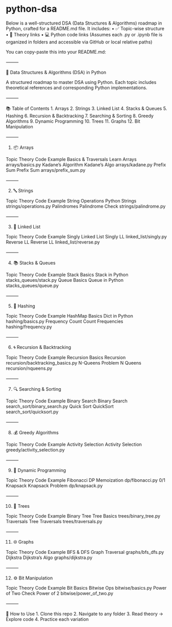 # python-dsa

 Below is a well-structured DSA (Data Structures & Algorithms) roadmap in Python, crafted for a README.md file. It includes:
	•	✅ Topic-wise structure
	•	📖 Theory links
	•	💻 Python code links
(Assumes each .py or .ipynb file is organized in folders and accessible via GitHub or local relative paths)

You can copy-paste this into your README.md:

⸻

🧠 Data Structures & Algorithms (DSA) in Python

A structured roadmap to master DSA using Python. Each topic includes theoretical references and corresponding Python implementations.

⸻

📚 Table of Contents
	1.	Arrays
	2.	Strings
	3.	Linked List
	4.	Stacks & Queues
	5.	Hashing
	6.	Recursion & Backtracking
	7.	Searching & Sorting
	8.	Greedy Algorithms
	9.	Dynamic Programming
	10.	Trees
	11.	Graphs
	12.	Bit Manipulation

⸻

1. 📦 Arrays

Topic	Theory	Code Example
Basics & Traversals	Learn Arrays	arrays/basics.py
Kadane’s Algorithm	Kadane’s Algo	arrays/kadane.py
Prefix Sum	Prefix Sum	arrays/prefix_sum.py


⸻

2. 🔤 Strings

Topic	Theory	Code Example
String Operations	Python Strings	strings/operations.py
Palindromes	Palindrome Check	strings/palindrome.py


⸻

3. 🔗 Linked List

Topic	Theory	Code Example
Singly Linked List	Singly LL	linked_list/singly.py
Reverse LL	Reverse LL	linked_list/reverse.py


⸻

4. 📚 Stacks & Queues

Topic	Theory	Code Example
Stack Basics	Stack in Python	stacks_queues/stack.py
Queue Basics	Queue in Python	stacks_queues/queue.py


⸻

5. 🔐 Hashing

Topic	Theory	Code Example
HashMap Basics	Dict in Python	hashing/basics.py
Frequency Count	Count Frequencies	hashing/frequency.py


⸻

6. 🌀 Recursion & Backtracking

Topic	Theory	Code Example
Recursion Basics	Recursion	recursion/backtracking_basics.py
N-Queens Problem	N Queens	recursion/nqueens.py


⸻

7. 🔍 Searching & Sorting

Topic	Theory	Code Example
Binary Search	Binary Search	search_sort/binary_search.py
Quick Sort	QuickSort	search_sort/quicksort.py


⸻

8. 💰 Greedy Algorithms

Topic	Theory	Code Example
Activity Selection	Activity Selection	greedy/activity_selection.py


⸻

9. 🧮 Dynamic Programming

Topic	Theory	Code Example
Fibonacci DP	Memoization	dp/fibonacci.py
0/1 Knapsack	Knapsack Problem	dp/knapsack.py


⸻

10. 🌳 Trees

Topic	Theory	Code Example
Binary Tree	Tree Basics	trees/binary_tree.py
Traversals	Tree Traversals	trees/traversals.py


⸻

11. 🌐 Graphs

Topic	Theory	Code Example
BFS & DFS	Graph Traversal	graphs/bfs_dfs.py
Dijkstra	Dijkstra’s Algo	graphs/dijkstra.py


⸻

12. ⚙️ Bit Manipulation

Topic	Theory	Code Example
Bit Basics	Bitwise Ops	bitwise/basics.py
Power of Two	Check Power of 2	bitwise/power_of_two.py


⸻

🚀 How to Use
	1.	Clone this repo
	2.	Navigate to any folder
	3.	Read theory → Explore code
	4.	Practice each variation

